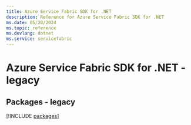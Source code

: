 ```yaml
---
title: Azure Service Fabric SDK for .NET
description: Reference for Azure Service Fabric SDK for .NET
ms.date: 05/28/2024
ms.topic: reference
ms.devlang: dotnet
ms.service: servicefabric
---
```

# Azure Service Fabric SDK for .NET - legacy
## Packages - legacy
[!INCLUDE [packages](service-fabric-index.md)]